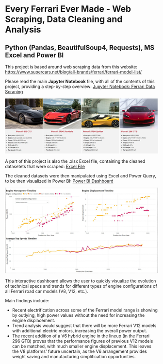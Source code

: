 # Every Ferrari Ever Made - Web Scraping, Data Cleaning and Analysis
## Python (Pandas, BeautifulSoup4, Requests), MS Excel and Power BI

This project is based around web scraping data from this website: https://www.supercars.net/blog/all-brands/ferrari/ferrari-model-list/

Please read the main **Jupyter Notebook** file, with all of the contents of this project, providing a step-by-step overview:
[Jupyter Notebook: Ferrari Data Scraping](https://github.com/wolanindaw/ferrari_python_web_scraping/blob/main/src/ferrari_data_scraping.ipynb)

![main_image](src/ferrari_main_page.jpg)

A part of this project is also the .xlsx Excel file, containing the cleaned datasetets that were scraped:
[Excel File](https://github.com/wolanindaw/ferrari_python_web_scraping/blob/main/cleaned_scraped_ferrari_data.xlsx)

The cleaned datasets were then manipulated using Excel and Power Query, to be then visualized in Power BI:
[Power BI Dashboard](https://github.com/wolanindaw/ferrari_python_web_scraping/blob/main/ferrari_all_models_analysis.pbix)

![Power_BI_vis](src/ferrari_engine_configurations.jpg)

This interactive dashboard allows the user to quickly visualize the evolution of technical specs and trends for different types of engine configurations of all Ferrari road car models (V8, V12, etc.).

Main findings include:
 - Recent electrification across some of the Ferrari model range is showing by outlying, high power values without the need for increasing the engine displacement.
 - Trend analysis would suggest that there will be more Ferrari V12 models with additional electric motors, increasing the overall power output.
 - The recent addition of a V6 hybrid engine in the lineup (in the Ferrari 296 GTB) proves that the performance figures of previous V12 models can be matched, with much smaller engine displacement. This leaves the V8 platforms' future uncertain, as the V6 arrangement provides weight saving and manufacturing simplification opportunities.
